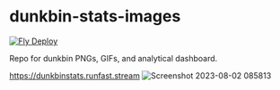 # dunkbin-stats-images
[![Fly Deploy](https://github.com/WUOTE/dunkbin-stats-images/actions/workflows/main.yml/badge.svg?branch=main)](https://github.com/WUOTE/dunkbin-stats-images/actions/workflows/main.yml)

Repo for dunkbin PNGs, GIFs, and analytical dashboard.

https://dunkbinstats.runfast.stream
![Screenshot 2023-08-02 085813](https://github.com/WUOTE/dunkbin-stats-images/assets/106106310/1852fb45-09b0-42bf-915f-712fef2b632e)
